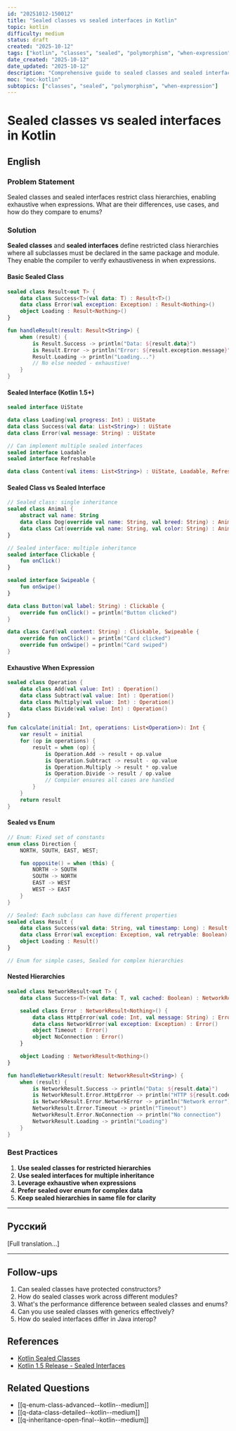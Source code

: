 ```yaml
---
id: "20251012-150012"
title: "Sealed classes vs sealed interfaces in Kotlin"
topic: kotlin
difficulty: medium
status: draft
created: "2025-10-12"
tags: ["kotlin", "classes", "sealed", "polymorphism", "when-expression", "difficulty/medium"]
date_created: "2025-10-12"
date_updated: "2025-10-12"
description: "Comprehensive guide to sealed classes and sealed interfaces covering exhaustive when expressions, hierarchy, comparison with enums, and Kotlin 1.5+ features"
moc: "moc-kotlin"
subtopics: ["classes", "sealed", "polymorphism", "when-expression"]
---
```

# Sealed classes vs sealed interfaces in Kotlin

## English

### Problem Statement

Sealed classes and sealed interfaces restrict class hierarchies, enabling exhaustive when expressions. What are their differences, use cases, and how do they compare to enums?

### Solution

**Sealed classes** and **sealed interfaces** define restricted class hierarchies where all subclasses must be declared in the same package and module. They enable the compiler to verify exhaustiveness in when expressions.

#### Basic Sealed Class

```kotlin
sealed class Result<out T> {
    data class Success<T>(val data: T) : Result<T>()
    data class Error(val exception: Exception) : Result<Nothing>()
    object Loading : Result<Nothing>()
}

fun handleResult(result: Result<String>) {
    when (result) {
        is Result.Success -> println("Data: ${result.data}")
        is Result.Error -> println("Error: ${result.exception.message}")
        Result.Loading -> println("Loading...")
        // No else needed - exhaustive!
    }
}
```

#### Sealed Interface (Kotlin 1.5+)

```kotlin
sealed interface UiState

data class Loading(val progress: Int) : UiState
data class Success(val data: List<String>) : UiState
data class Error(val message: String) : UiState

// Can implement multiple sealed interfaces
sealed interface Loadable
sealed interface Refreshable

data class Content(val items: List<String>) : UiState, Loadable, Refreshable
```

#### Sealed Class vs Sealed Interface

```kotlin
// Sealed class: single inheritance
sealed class Animal {
    abstract val name: String
    data class Dog(override val name: String, val breed: String) : Animal()
    data class Cat(override val name: String, val color: String) : Animal()
}

// Sealed interface: multiple inheritance
sealed interface Clickable {
    fun onClick()
}

sealed interface Swipeable {
    fun onSwipe()
}

data class Button(val label: String) : Clickable {
    override fun onClick() = println("Button clicked")
}

data class Card(val content: String) : Clickable, Swipeable {
    override fun onClick() = println("Card clicked")
    override fun onSwipe() = println("Card swiped")
}
```

#### Exhaustive When Expression

```kotlin
sealed class Operation {
    data class Add(val value: Int) : Operation()
    data class Subtract(val value: Int) : Operation()
    data class Multiply(val value: Int) : Operation()
    data class Divide(val value: Int) : Operation()
}

fun calculate(initial: Int, operations: List<Operation>): Int {
    var result = initial
    for (op in operations) {
        result = when (op) {
            is Operation.Add -> result + op.value
            is Operation.Subtract -> result - op.value
            is Operation.Multiply -> result * op.value
            is Operation.Divide -> result / op.value
            // Compiler ensures all cases are handled
        }
    }
    return result
}
```

#### Sealed vs Enum

```kotlin
// Enum: Fixed set of constants
enum class Direction {
    NORTH, SOUTH, EAST, WEST;

    fun opposite() = when (this) {
        NORTH -> SOUTH
        SOUTH -> NORTH
        EAST -> WEST
        WEST -> EAST
    }
}

// Sealed: Each subclass can have different properties
sealed class Result {
    data class Success(val data: String, val timestamp: Long) : Result()
    data class Error(val exception: Exception, val retryable: Boolean) : Result()
    object Loading : Result()
}

// Enum for simple cases, Sealed for complex hierarchies
```

#### Nested Hierarchies

```kotlin
sealed class NetworkResult<out T> {
    data class Success<T>(val data: T, val cached: Boolean) : NetworkResult<T>()

    sealed class Error : NetworkResult<Nothing>() {
        data class HttpError(val code: Int, val message: String) : Error()
        data class NetworkError(val exception: Exception) : Error()
        object Timeout : Error()
        object NoConnection : Error()
    }

    object Loading : NetworkResult<Nothing>()
}

fun handleNetworkResult(result: NetworkResult<String>) {
    when (result) {
        is NetworkResult.Success -> println("Data: ${result.data}")
        is NetworkResult.Error.HttpError -> println("HTTP ${result.code}")
        is NetworkResult.Error.NetworkError -> println("Network error")
        NetworkResult.Error.Timeout -> println("Timeout")
        NetworkResult.Error.NoConnection -> println("No connection")
        NetworkResult.Loading -> println("Loading")
    }
}
```

### Best Practices

1. **Use sealed classes for restricted hierarchies**
2. **Use sealed interfaces for multiple inheritance**
3. **Leverage exhaustive when expressions**
4. **Prefer sealed over enum for complex data**
5. **Keep sealed hierarchies in same file for clarity**

---

## Русский

[Full translation...]

---

## Follow-ups

1. Can sealed classes have protected constructors?
2. How do sealed classes work across different modules?
3. What's the performance difference between sealed classes and enums?
4. Can you use sealed classes with generics effectively?
5. How do sealed interfaces differ in Java interop?

## References

- [Kotlin Sealed Classes](https://kotlinlang.org/docs/sealed-classes.html)
- [Kotlin 1.5 Release - Sealed Interfaces](https://kotlinlang.org/docs/whatsnew15.html#sealed-interfaces)

## Related Questions

- [[q-enum-class-advanced--kotlin--medium]]
- [[q-data-class-detailed--kotlin--medium]]
- [[q-inheritance-open-final--kotlin--medium]]
